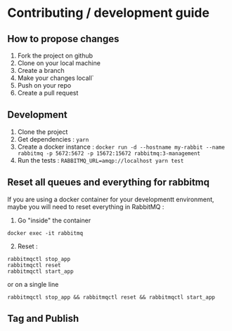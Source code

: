 # Contributing / development guide

## How to propose changes

1. Fork the project on github
2. Clone on your local machine
3. Create a branch
4. Make your changes locall`
5. Push on your repo
6. Create a pull request

## Development

1. Clone the project
2. Get dependencies : `yarn`
3. Create a docker instance : `docker run -d --hostname my-rabbit --name rabbitmq -p 5672:5672 -p 15672:15672 rabbitmq:3-management`
4. Run the tests : `RABBITMQ_URL=amqp://localhost yarn test`

## Reset all queues and everything for rabbitmq

If you are using a docker container for your developmentt environment, maybe you will need to reset everything in RabbitMQ :

1. Go "inside" the container

```
docker exec -it rabbitmq
```

2. Reset :

```
rabbitmqctl stop_app
rabbitmqctl reset
rabbitmqctl start_app
```

or on a single line

```
rabbitmqctl stop_app && rabbitmqctl reset && rabbitmqctl start_app
```

## Tag and Publish
